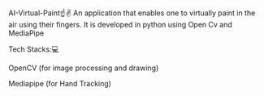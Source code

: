 AI-Virtual-Paint☝✌
An application that enables one to virtually paint in the air using their fingers. It is developed in python using Open Cv and MediaPipe

Tech Stacks:💻

OpenCV (for image processing and drawing)

Mediapipe (for Hand Tracking) 
